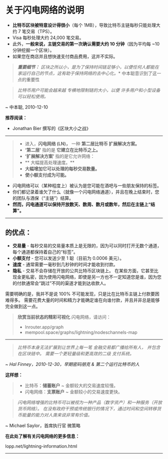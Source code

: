 # 关于闪电网络的说明
* **比特币区块被特意设计得很小**（每个 1MB），导致比特币主链每秒只能处理大约 7 笔交易（TPS）。
* Visa 每秒处理大约 24,000 笔交易。
* 此外，**一般来说，主链交易的第一次确认需要大约 10 分钟**（因为平均每 ~10 分钟挖掘一个区块）。
* 如果您在商店并且想快速支付商品费用，这并不实际。

> ***重要细节：** 区块之所以小，是为了保持**时间链足够小，以便任何人都能在家运行自己的节点，这有助于保持网络的去中心化。** 中本聪意识到了这一点的重要性

>*比特币用户可能会越来越
专横地限制链的大小，以便
许多用户和小型设备可以轻松使用。*

~ 中本聪, 2010-12-10

**推荐阅读：**
* Jonathan Bier 撰写的《区块大小之战》
---

>* 进入，**闪电网络 (LN)，** 一种 **第二层比特币
>扩展解决方案。**
>* **‘第二层’** 指的是 **它建立在比特币之上。**
>* **‘扩展解决方案’** 指的是它允许网络：
>* ** 大幅提高处理速度。**
>* **大幅增加它可以处理的每秒交易数量。**
>* **使小额支付成为可能。**

* 闪电网络可以（某种程度上）被认为是您可能在酒吧与一些朋友保持的标签。
* 你们都记录着谁欠了什么（就像一个闪电网络通道），并且在晚上结束时，您的团队与酒保（“主链”）结算。
* **然而，闪电通道可以保持开放数天、数周、数月或数年，然后在主链上“结算”。**

---
## 的优点：
* **交易量** - 每秒交易的交易量本质上是无限的，因为可以同时打开无数个通道，每个通道都保持着自己的“标签”。
* **小额支付** - 您可以发送少至 1 聪（目前为 0.0006 美元）。
* **速度** - 通常需要一毫秒到几秒钟的时间才能收到付款。
* **隐私** - 交易不会存储在开放的公共比特币区块链上。 在某些方面，它甚至比现金更私密，因为使用闪电网络，即使是另一方也不一定知道您是谁，因为您的付款通常会“跳过”不同的渠道才能到达收款人。

需要明确的是，我并不是说 100% 不可能发现，只是比在比特币主链上付款要困难得多。
需要花费大量的时间和精力才能确定谁在向谁付款，并且并非总是能够完全做到这一点。

>**欣赏当前状态的精彩可视化**
>闪电网络，请访问：
>* lnrouter.app/graph
>* mempool.space/graphs/lightning/nodeschannels-map

---

>*比特币本身无法扩展到让世界上每一笔
金融交易都广播给所有人，
并包含在区块链中。
需要一个更轻量级和更高效的二级
支付系统。*

*~ Hal Finney，2010-12-30，早期密码朋克
& 第二个运行比特币的人*

**这样想：**
>* 比特币：**储蓄账户** ~ 金额较大的交易速度较慢。
>* 闪电网络：**支票账户** ~ 金额较小的交易速度更快。


>*闪电网络增强的比特币可以被视为一种产品（数字资产）和一种服务（开放货币网络）。 在没有政府干预或传统银行的情况下，通过时间和空间转移货币能量的能力对人类来说非常有价值。*

~ Michael Saylor，首席执行官
微策略

**在此处了解有关闪电网络的更多信息：**

lopp.net/lightning-information.html

---
